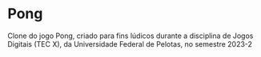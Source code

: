 # Pong

Clone do jogo Pong, criado para fins lúdicos durante a disciplina de Jogos Digitais (TEC X), da Universidade Federal de Pelotas, no semestre 2023-2
